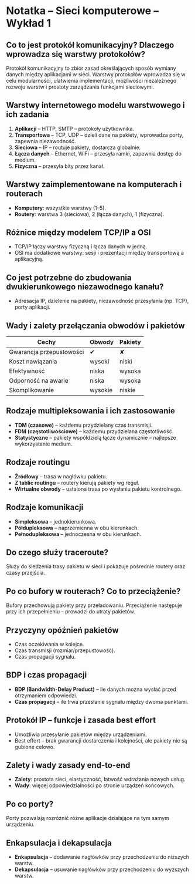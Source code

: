 # Notatka – Sieci komputerowe – Wykład 1

## Co to jest protokół komunikacyjny? Dlaczego wprowadza się warstwy protokołów?

Protokół komunikacyjny to zbiór zasad określających sposób wymiany danych między aplikacjami w sieci. Warstwy protokołów wprowadza się w celu modularności, ułatwienia implementacji, możliwości niezależnego rozwoju warstw i prostoty zarządzania funkcjami sieciowymi.

## Warstwy internetowego modelu warstwowego i ich zadania

1. **Aplikacji** – HTTP, SMTP – protokoły użytkownika.
2. **Transportowa** – TCP, UDP – dzieli dane na pakiety, wprowadza porty, zapewnia niezawodność.
3. **Sieciowa** – IP – routuje pakiety, dostarcza globalnie.
4. **Łącza danych** – Ethernet, WiFi – przesyła ramki, zapewnia dostęp do medium.
5. **Fizyczna** – przesyła bity przez kanał.

## Warstwy zaimplementowane na komputerach i routerach

- **Komputery**: wszystkie warstwy (1–5).
- **Routery**: warstwa 3 (sieciowa), 2 (łącza danych), 1 (fizyczna).

## Różnice między modelem TCP/IP a OSI

- TCP/IP łączy warstwy fizyczną i łącza danych w jedną.
- OSI ma dodatkowe warstwy: sesji i prezentacji między transportową a aplikacyjną.

## Co jest potrzebne do zbudowania dwukierunkowego niezawodnego kanału?

- Adresacja IP, dzielenie na pakiety, niezawodność przesyłania (np. TCP), porty aplikacji.

## Wady i zalety przełączania obwodów i pakietów

| Cechy | Obwody | Pakiety |
|-------|--------|---------|
| Gwarancja przepustowości | ✔ | ✘ |
| Koszt nawiązania | wysoki | niski |
| Efektywność | niska | wysoka |
| Odporność na awarie | niska | wysoka |
| Skomplikowanie | wysokie | niskie |

## Rodzaje multipleksowania i ich zastosowanie

- **TDM (czasowe)** – każdemu przydzielany czas transmisji.
- **FDM (częstotliwościowe)** – każdemu przydzielana częstotliwość.
- **Statystyczne** – pakiety współdzielą łącze dynamicznie – najlepsze wykorzystanie medium.

## Rodzaje routingu

- **Źródłowy** – trasa w nagłówku pakietu.
- **Z tablic routingu** – routery kierują pakiety wg reguł.
- **Wirtualne obwody** – ustalona trasa po wysłaniu pakietu kontrolnego.

## Rodzaje komunikacji

- **Simpleksowa** – jednokierunkowa.
- **Półdupleksowa** – naprzemienna w obu kierunkach.
- **Pełnodupleksowa** – jednoczesna w obu kierunkach.

## Do czego służy traceroute?

Służy do śledzenia trasy pakietu w sieci i pokazuje pośrednie routery oraz czasy przejścia.

## Po co bufory w routerach? Co to przeciążenie?

Bufory przechowują pakiety przy przeładowaniu. Przeciążenie następuje przy ich przepełnieniu – prowadzi do utraty pakietów.

## Przyczyny opóźnień pakietów

- Czas oczekiwania w kolejce.
- Czas transmisji (rozmiar/przepustowość).
- Czas propagacji sygnału.

## BDP i czas propagacji

- **BDP (Bandwidth-Delay Product)** – ile danych można wysłać przed otrzymaniem odpowiedzi.
- **Czas propagacji** – ile trwa przesłanie sygnału między dwoma punktami.

## Protokół IP – funkcje i zasada best effort

- Umożliwia przesyłanie pakietów między urządzeniami.
- Best effort – brak gwarancji dostarczenia i kolejności, ale pakiety nie są gubione celowo.

## Zalety i wady zasady end-to-end

- **Zalety**: prostota sieci, elastyczność, łatwość wdrażania nowych usług.
- **Wady**: więcej odpowiedzialności po stronie urządzeń końcowych.

## Po co porty?

Porty pozwalają rozróżnić różne aplikacje działające na tym samym urządzeniu.

## Enkapsulacja i dekapsulacja

- **Enkapsulacja** – dodawanie nagłówków przy przechodzeniu do niższych warstw.
- **Dekapsulacja** – usuwanie nagłówków przy przechodzeniu do wyższych warstw.
